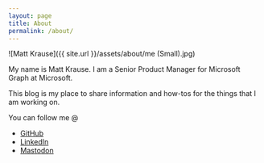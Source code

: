 ```yaml
---
layout: page
title: About
permalink: /about/
---
```


![Matt Krause]({{ site.url }}/assets/about/me (Small).jpg)

My name is Matt Krause. I am a Senior Product Manager for Microsoft Graph at Microsoft.

This blog is my place to share information and how-tos for the things that I am working on.

You can follow me @

- [GitHub](https://github.com/mattckrause)
- [LinkedIn](https://www.linkedin.com/in/matthew-krause/)
- [Mastodon](https://hachyderm.io/@mattckrause)
